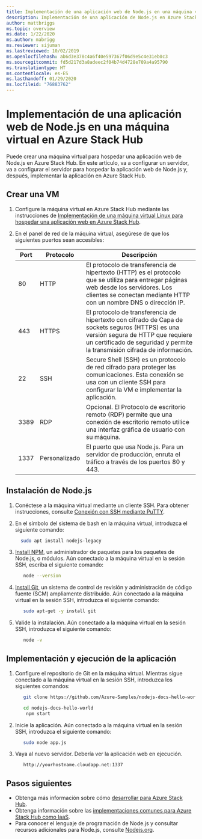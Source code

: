 ```yaml
---
title: Implementación de una aplicación web de Node.js en una máquina virtual en Azure Stack Hub
description: Implementación de una aplicación de Node.js en Azure Stack Hub.
author: mattbriggs
ms.topic: overview
ms.date: 1/22/2020
ms.author: mabrigg
ms.reviewer: sijuman
ms.lastreviewed: 10/02/2019
ms.openlocfilehash: ab6d3e378c4a6f40e597367f06d9e5c4e31eb0c3
ms.sourcegitcommit: fd5d217d3a8adeec2f04b74d4728e709a4a95790
ms.translationtype: HT
ms.contentlocale: es-ES
ms.lasthandoff: 01/29/2020
ms.locfileid: "76883762"
---
```

# <a name="deploy-a-nodejs-web-app-to-a-vm-in-azure-stack-hub"></a>Implementación de una aplicación web de Node.js en una máquina virtual en Azure Stack Hub

Puede crear una máquina virtual para hospedar una aplicación web de Node.js en Azure Stack Hub. En este artículo, va a configurar un servidor, va a configurar el servidor para hospedar la aplicación web de Node.js y, después, implementar la aplicación en Azure Stack Hub.

## <a name="create-a-vm"></a>Crear una VM

1. Configure la máquina virtual en Azure Stack Hub mediante las instrucciones de [Implementación de una máquina virtual Linux para hospedar una aplicación web en Azure Stack Hub](azure-stack-dev-start-howto-deploy-linux.md).

2. En el panel de red de la máquina virtual, asegúrese de que los siguientes puertos sean accesibles:

    | Port | Protocolo | Descripción |
    | --- | --- | --- |
    | 80 | HTTP | El protocolo de transferencia de hipertexto (HTTP) es el protocolo que se utiliza para entregar páginas web desde los servidores. Los clientes se conectan mediante HTTP con un nombre DNS o dirección IP. |
    | 443 | HTTPS | El protocolo de transferencia de hipertexto con cifrado de Capa de sockets seguros (HTTPS) es una versión segura de HTTP que requiere un certificado de seguridad y permite la transmisión cifrada de información. |
    | 22 | SSH | Secure Shell (SSH) es un protocolo de red cifrado para proteger las comunicaciones. Esta conexión se usa con un cliente SSH para configurar la VM e implementar la aplicación. |
    | 3389 | RDP | Opcional. El Protocolo de escritorio remoto (RDP) permite que una conexión de escritorio remoto utilice una interfaz gráfica de usuario con su máquina.   |
    | 1337 | Personalizado | El puerto que usa Node.js. Para un servidor de producción, enruta el tráfico a través de los puertos 80 y 443. |

## <a name="install-node"></a>Instalación de Node.js

1. Conéctese a la máquina virtual mediante un cliente SSH. Para obtener instrucciones, consulte [Conexión con SSH mediante PuTTY](azure-stack-dev-start-howto-ssh-public-key.md#connect-with-ssh-by-using-putty).

1. En el símbolo del sistema de bash en la máquina virtual, introduzca el siguiente comando:

    ```bash  
      sudo apt install nodejs-legacy
    ```

2. [Install NPM](https://www.npmjs.com/), un administrador de paquetes para los paquetes de Node.js, o módulos. Aún conectado a la máquina virtual en la sesión SSH, escriba el siguiente comando:

    ```bash  
       node --version
    ```

3. [Install Git](https://git-scm.com), un sistema de control de revisión y administración de código fuente (SCM) ampliamente distribuido. Aún conectado a la máquina virtual en la sesión SSH, introduzca el siguiente comando:

    ```bash  
       sudo apt-get -y install git
    ```

3. Valide la instalación. Aún conectado a la máquina virtual en la sesión SSH, introduzca el siguiente comando:

    ```bash  
       node -v
    ```

## <a name="deploy-and-run-the-app"></a>Implementación y ejecución de la aplicación

1. Configure el repositorio de Git en la máquina virtual. Mientras sigue conectado a la máquina virtual en la sesión SSH, introduzca los siguientes comandos:

    ```bash  
       git clone https://github.com/Azure-Samples/nodejs-docs-hello-world.git
    
       cd nodejs-docs-hello-world
        npm start
    ```

2. Inicie la aplicación. Aún conectado a la máquina virtual en la sesión SSH, introduzca el siguiente comando:

    ```bash  
       sudo node app.js
    ```

3. Vaya al nuevo servidor. Debería ver la aplicación web en ejecución.

    ```HTTP  
       http://yourhostname.cloudapp.net:1337
    ```

## <a name="next-steps"></a>Pasos siguientes

- Obtenga más información sobre cómo [desarrollar para Azure Stack Hub](azure-stack-dev-start.md).
- Obtenga información sobre las [implementaciones comunes para Azure Stack Hub como IaaS](azure-stack-dev-start-deploy-app.md).
- Para conocer el lenguaje de programación de Node.js y consultar recursos adicionales para Node.js, consulte [Nodejs.org](https://nodejs.org).
